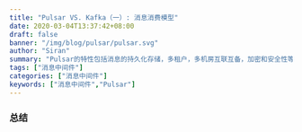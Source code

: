 ```yaml
---
title: "Pulsar VS. Kafka（一）: 消息消费模型"
date: 2020-03-04T13:37:42+08:00
draft: false
banner: "/img/blog/pulsar/pulsar.svg"
author: "Siran"
summary: "Pulsar的特性包括消息的持久化存储，多租户，多机房互联互备，加密和安全性等。有比较强的健壮性，高可用性和可预测的延迟等。"
tags: ["消息中间件"]
categories: ["消息中间件"]
keywords: ["消息中间件","Pulsar"]
---
```


### 总结

